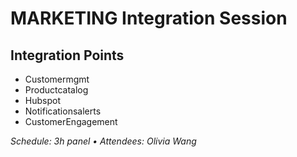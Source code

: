# MARKETING Integration Session

## Integration Points
- Customermgmt
- Productcatalog
- Hubspot
- Notificationsalerts
- CustomerEngagement

_Schedule: 3h panel • Attendees: Olivia Wang_

